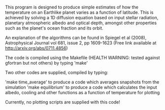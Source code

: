 This program is designed to produce simple estimates of how the temperature on an Earthlike planet varies as a function of latitude.  This is achieved by solving a 1D diffusion equation based on input stellar radiation, planetary atmospheric albedo and optical depth, amongst other properties such as the planet's ocean fraction and its orbit.

An explanation of the algorithms can be found in Spiegel et al (2008), Astrophysical Journal vol 681, issue 2, pp 1609-1623
(Free link available at http://arxiv.org/abs/0711.4856)

The code is compiled using the Makefile (HEALTH WARNING: tested against gfortran but not others) by typing 'make'

Two other codes are supplied, compiled by typing:

'make time_average' to produce a code which averages snapshots from the simulation
'make equilibrium' to produce a code which calculates the input albedo, cooling and other functions as a function of temperature for plotting

Currently, no plotting scripts are supplied with this code!
